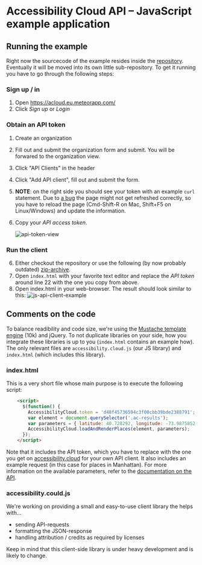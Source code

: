 # Accessibility Cloud API – JavaScript example application


## Running the example

Right now the sourcecode of the example resides inside the [ repository](https://github.com/sozialhelden//tree/master/public/js-example). Eventually it will be moved into its own little sub-repository. To get it running you have to go through the following steps:

### Sign up / in

1. Open https://acloud.eu.meteorapp.com/
2. Click *Sign up* or *Login*

### Obtain an API token

1. Create an organization

2. Fill out and submit the organization form and submit. You will be forwared to the organization view.

3. Click "API Clients" in the header

4. Click "Add API client", fill out and submit the form.

5. **NOTE**: on the right side you should see your token with an example `curl` statement. Due to [a bug](https://trello.com/c/zLtQocpn/211-api-token-not-displayed-after-creating-the-first-api-client-of-a-new-organizations) the page might not get refreshed correctly, so you have to reload the page (Cmd-Shift-R on Mac, Shift+F5 on Linux/Windows) and update the information.

6. Copy your *API access token*.

    ![api-token-view](http://i.imgur.com/SLkyvER.png)

### Run the client

6. Either checkout the repository or use the following (by now probably outdated) [zip-archive](https://dl.dropboxusercontent.com/u/5503063/ac/examples/js-example.zip).
7. Open `index.html` with your favorite text editor and replace the *API token* around line 22 with the one you copy from above.
8. Open index.html in your web-browser. The result should look similar to this: ![js-api-client-example](http://i.imgur.com/kfk0cMS.png)

## Comments on the code

To balance readibility and code size, we're using the [Mustache template engine](https://github.com/janl/mustache.js) (10k) and jQuery. To not duplicate libraries on your side, how you integrate these libraries is up to you (`index.html` contains an example how). The only relevant files are `accessibility.cloud.js` (our JS library) and `index.html` (which includes this library).

### index.html

This is a very short file whose main purpose is to execute the following script:

```html
    <script>
      $(function() {
        AccessibilityCloud.token = 'd48f45736594c3f00cbb39bde2388791'; // <-- Replace this token with your own
        var element = document.querySelector('.ac-results');
        var parameters = { latitude: 40.728292, longitude: -73.9875852, accuracy: 10000, limit: 100 };
        AccessibilityCloud.loadAndRenderPlaces(element, parameters);
      });
    </script>
```

Note that it includes the API token, which you have to replace with the one you get on [accessibility.cloud](https://acloud.eu.meteorapp.com) for your own API client. It also includes an example request (in this case for places in Manhattan). For more information on the available parameters, refer to the [documentation on the API](https://github.com/sozialhelden//blob/master/docs/json-api.md).

### accessibility.could.js

We're working on providing a small and easy-to-use client library the helps with…

- sending API-requests
- formatting the JSON-response
- handling attribution / credits as required by licenses

Keep in mind that this client-side library is under heavy development and is likely to change.





